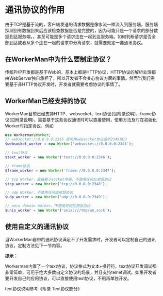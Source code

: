 # 通讯协议的作用
由于TCP是基于流的，客户端发送的请求数据是像水流一样流入到服务端，服务端探测到有数据到来后应该检查数据是否是完整的，因为可能只是一个请求的部分数据到达服务端，，甚至可能是多个请求连在一起到达服务端。如何判断请求是否全部到达或者从多个连在一起的请求中分离请求，就需要规定一套通讯协议。

## 在WorkerMan中为什么要制定协议？

传统PHP开发都是基于Web的，基本上都是HTTP协议，HTTP协议的解析处理都由WebServer独自承担了，所以开发者不会关心协议方面的事情。然而当我们需要基于非HTTP协议开发时，开发者就需要考虑协议的事情了。

## WorkerMan已经支持的协议
WorkerMan目前已经支持HTTP、websocket、text协议(见附录说明)、frame协议(见附录说明)，需要基于这些协议通讯时可以直接使用，使用方法及时在初始化Worker时指定协议，例如
```php
use Workerman\Worker;
// websocket://0.0.0.0:2345 表明用websocket协议监听2345端口
$websocket_worker = new Worker('websocket://0.0.0.0:2345');

// text协议
$text_worker = new Worker('text://0.0.0.0:2346');

// frame协议
$frame_worker = new Worker('frame://0.0.0.0:2347');

// tcp Worker，直接基于socket传输，不使用任何应用层协议
$tcp_worker = new Worker('tcp://0.0.0.0:2348');

// udp Worker，不使用任何应用层协议
$udp_worker = new Worker('udp://0.0.0.0:2349');

// unix domain Worker，不使用任何应用层协议
$unix_worker = new Worker('unix:///tmp/wm.sock');

```

## 使用自定义的通讯协议
当WorkerMan自带的通讯协议满足不了开发需求时，开发者可以定制自己的通讯协议，定制方法见下一节内容。

**提示：**

Workerman内置了一个text协议，协议格式为文本+换行符。text协议开发调试都非常简单，可用于绝大多数自定义协议的场景，并且支持telnet调试。如果开发者要开发自己的应用协议，可以直接使用text协议，不用再单独开发。

text协议说明参考《附录 Text协议部分》
